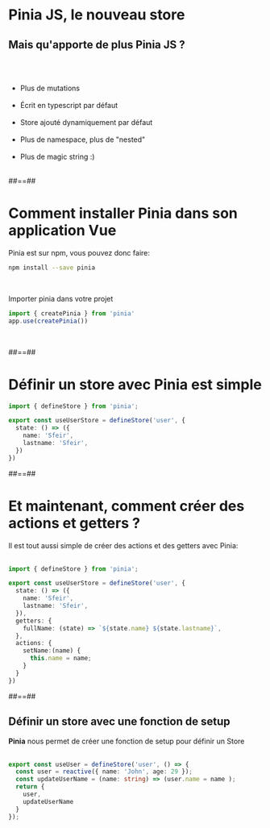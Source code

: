 <!-- .slide -->
# Pinia JS, le nouveau store
## Mais qu'apporte de plus Pinia JS ?

<br><br>

- Plus de mutations<br><br>
- Écrit en typescript par défaut<br><br>
- Store ajouté dynamiquement par défaut<br><br>
- Plus de namespace, plus de "nested"<br><br>
- Plus de magic string :)<br><br>

##==##

<!-- .slide: class="with-code inconsolata"-->
# Comment installer Pinia dans son application Vue

Pinia est sur npm, vous pouvez donc faire:

```bash
npm install --save pinia
```
<!-- .element: class="big-code" -->

<br>

Importer pinia dans votre projet <br/>



```typescript
import { createPinia } from 'pinia'
app.use(createPinia())
```
<!-- .element: class="big-code"-->

<br>


##==##

<!-- .slide: class="with-code inconsolata" -->
# Définir un store avec Pinia est simple

```typescript
import { defineStore } from 'pinia';

export const useUserStore = defineStore('user', {
  state: () => ({
    name: 'Sfeir',
    lastname: 'Sfeir',
  })
})
```
<!-- .element: class="big-code" -->

##==##

<!-- .slide: class="with-code inconsolata" -->
# Et maintenant, comment créer des actions et getters ?
Il est tout aussi simple de créer des actions et des getters avec Pinia:
<br><br>

```typescript
import { defineStore } from 'pinia';

export const useUserStore = defineStore('user', {
  state: () => ({
    name: 'Sfeir',
    lastname: 'Sfeir',
  }),
  getters: {
    fullName: (state) => `${state.name} ${state.lastname}`,
  },
  actions: {
    setName:(name) {
      this.name = name;
    }
  }
})
```

##==##

<!-- .slide: class="sfeir-basic-slide with-code inconsolata"-->
## Définir un store avec une fonction de setup

**Pinia** nous permet de créer une fonction de setup pour définir un Store <br/><br/>

```typescript
export const useUser = defineStore('user', () => {
  const user = reactive({ name: 'John', age: 29 });
  const updateUserName = (name: string) => (user.name = name );
  return {
    user,
    updateUserName
  }
});
```
<!-- .element: class="big-code"-->


